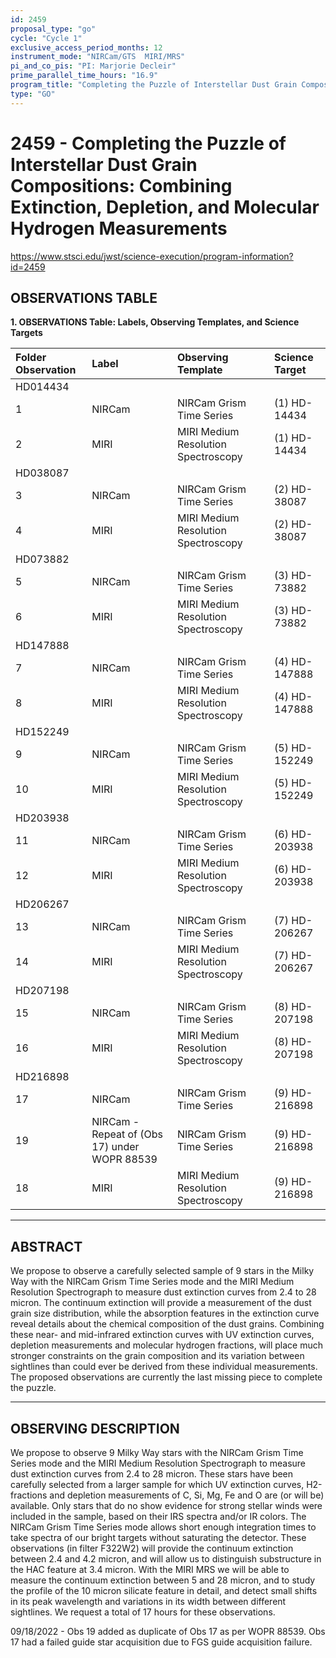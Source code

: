 ```yaml
---
id: 2459
proposal_type: "go"
cycle: "Cycle 1"
exclusive_access_period_months: 12
instrument_mode: "NIRCam/GTS  MIRI/MRS"
pi_and_co_pis: "PI: Marjorie Decleir"
prime_parallel_time_hours: "16.9"
program_title: "Completing the Puzzle of Interstellar Dust Grain Compositions: Combining Extinction, Depletion, and Molecular Hydrogen Measurements"
type: "GO"
---
```

# 2459 - Completing the Puzzle of Interstellar Dust Grain Compositions: Combining Extinction, Depletion, and Molecular Hydrogen Measurements
https://www.stsci.edu/jwst/science-execution/program-information?id=2459
## OBSERVATIONS TABLE
**1. OBSERVATIONS Table: Labels, Observing Templates, and Science Targets**

| Folder Observation | Label                                  | Observing Template                 | Science Target       |
| :----------------- | :------------------------------------- | :--------------------------------- | :------------------- |
| HD014434           |                                        |                                    |                      |
| 1                  | NIRCam                                 | NIRCam Grism Time Series           | (1) HD-14434         |
| 2                  | MIRI                                   | MIRI Medium Resolution Spectroscopy| (1) HD-14434         |
| HD038087           |                                        |                                    |                      |
| 3                  | NIRCam                                 | NIRCam Grism Time Series           | (2) HD-38087         |
| 4                  | MIRI                                   | MIRI Medium Resolution Spectroscopy| (2) HD-38087         |
| HD073882           |                                        |                                    |                      |
| 5                  | NIRCam                                 | NIRCam Grism Time Series           | (3) HD-73882         |
| 6                  | MIRI                                   | MIRI Medium Resolution Spectroscopy| (3) HD-73882         |
| HD147888           |                                        |                                    |                      |
| 7                  | NIRCam                                 | NIRCam Grism Time Series           | (4) HD-147888        |
| 8                  | MIRI                                   | MIRI Medium Resolution Spectroscopy| (4) HD-147888        |
| HD152249           |                                        |                                    |                      |
| 9                  | NIRCam                                 | NIRCam Grism Time Series           | (5) HD-152249        |
| 10                 | MIRI                                   | MIRI Medium Resolution Spectroscopy| (5) HD-152249        |
| HD203938           |                                        |                                    |                      |
| 11                 | NIRCam                                 | NIRCam Grism Time Series           | (6) HD-203938        |
| 12                 | MIRI                                   | MIRI Medium Resolution Spectroscopy| (6) HD-203938        |
| HD206267           |                                        |                                    |                      |
| 13                 | NIRCam                                 | NIRCam Grism Time Series           | (7) HD-206267        |
| 14                 | MIRI                                   | MIRI Medium Resolution Spectroscopy| (7) HD-206267        |
| HD207198           |                                        |                                    |                      |
| 15                 | NIRCam                                 | NIRCam Grism Time Series           | (8) HD-207198        |
| 16                 | MIRI                                   | MIRI Medium Resolution Spectroscopy| (8) HD-207198        |
| HD216898           |                                        |                                    |                      |
| 17                 | NIRCam                                 | NIRCam Grism Time Series           | (9) HD-216898        |
| 19                 | NIRCam - Repeat of (Obs 17) under WOPR 88539 | NIRCam Grism Time Series           | (9) HD-216898        |
| 18                 | MIRI                                   | MIRI Medium Resolution Spectroscopy| (9) HD-216898        |

---

## ABSTRACT

We propose to observe a carefully selected sample of 9 stars in the Milky Way with the NIRCam Grism Time Series mode and the MIRI Medium Resolution Spectrograph to measure dust extinction curves from 2.4 to 28 micron. The continuum extinction will provide a measurement of the dust grain size distribution, while the absorption features in the extinction curve reveal details about the chemical composition of the dust grains. Combining these near- and mid-infrared extinction curves with UV extinction curves, depletion measurements and molecular hydrogen fractions, will place much stronger constraints on the grain composition and its variation between sightlines than could ever be derived from these individual measurements. The proposed observations are currently the last missing piece to complete the puzzle.

---

## OBSERVING DESCRIPTION

We propose to observe 9 Milky Way stars with the NIRCam Grism Time Series mode and the MIRI Medium Resolution Spectrograph to measure dust extinction curves from 2.4 to 28 micron. These stars have been carefully selected from a larger sample for which UV extinction curves, H2-fractions and depletion measurements of C, Si, Mg, Fe and O are (or will be) available. Only stars that do no show evidence for strong stellar winds were included in the sample, based on their IRS spectra and/or IR colors. The NIRCam Grism Time Series mode allows short enough integration times to take spectra of our bright targets without saturating the detector. These observations (in filter F322W2) will provide the continuum extinction between 2.4 and 4.2 micron, and will allow us to distinguish substructure in the HAC feature at 3.4 micron. With the MIRI MRS we will be able to measure the continuum extinction between 5 and 28 micron, and to study the profile of the 10 micron silicate feature in detail, and detect small shifts in its peak wavelength and variations in its width between different sightlines. We request a total of 17 hours for these observations.

09/18/2022 - Obs 19 added as duplicate of Obs 17 as per WOPR 88539. Obs 17 had a failed guide star acquisition due to FGS guide acquisition failure.